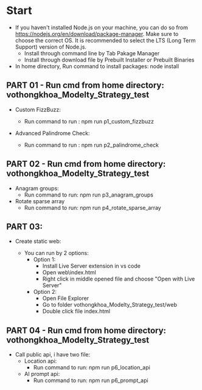 # Start

- If you haven't installed Node.js on your machine, you can do so from https://nodejs.org/en/download/package-manager. Make sure to choose the correct OS. It is recommended to select the LTS (Long Term Support) version of Node.js.
  - Install through command line by Tab Pakage Manager
  - Install through download file by Prebuilt Installer or Prebuilt Binaries
- In home directory, Run command to install packages: node install

## PART 01 - Run cmd from home directory: vothongkhoa_Modelty_Strategy_test

- Custom FizzBuzz:

  - Run command to run : npm run p1_custom_fizzbuzz

- Advanced Palindrome Check:

  - Run command to run : npm run p2_palindrome_check

## PART 02 - Run cmd from home directory: vothongkhoa_Modelty_Strategy_test

- Anagram groups:
  - Run command to run: npm run p3_anagram_groups
- Rotate sparse array
  - Run command to run: npm run p4_rotate_sparse_array

## PART 03:

- Create static web:

  - You can run by 2 options:
    - Option 1:
      - Install Live Server extension in vs code
      - Open web\index.html
      - Right click in middle opened file and choose "Open with Live Server"
    - Option 2:
      - Open File Explorer
      - Go to folder vothongkhoa_Modelty_Strategy_test/web
      - Double click file index.html

## PART 04 - Run cmd from home directory: vothongkhoa_Modelty_Strategy_test

- Call public api, i have two file:
  - Location api:
    - Run command to run: npm run p6_location_api
  - AI prompt api:
    - Run command to run: npm run p6_prompt_api
